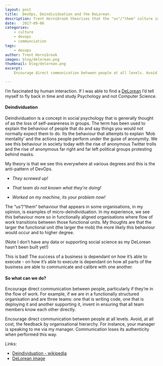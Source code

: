 ```yaml
---
layout: post
title:  DevOps, Deindividuation and the DeLorean.
description: Trent Hornibrook theorises that the "us"/"them" culture in some organisations is a symptom of the social psychology concept 'Deindividuation'.
date:   2017-09-06
categories:
    - culture
    - devops
    - communciation
tags:
    - devops
author: Trent Hornibrook
images: blog/delorean.png
thumbnail: blog/delorean.png
excerpt:
    Encourage direct communication between people at all levels. Avoid, at all cost, the feedback by organisational hierarchy. Communication loses its authenticity when performed this way.

---
```



I’m fascinated by human interaction. If I was able to find a <a href="https://en.wikipedia.org/wiki/DeLorean_time_machine">DeLorean</a> I’d tell myself to fly back in time and study Psychology and not Computer Science.

#### Deindividuation

Deindividuation is a concept in social psychology that is generally thought of as the loss of self-awareness in groups. The term has been used to explain the behaviour of people that do and say things you would not normally expect them to do. Its the behaviour that attempts to explain ‘Mob  mentality’ and the actions people perform under the guise of anonymity. We see this behaviour in society today with the rise of anonymous Twitter trolls and the rise of anonymous far right and far left political groups protesting behind masks.

My theory is that we see this everywhere at various degrees and this is the anti-pattern of DevOps.

- _They screwed up!_

- _That team do not known what they’re doing!_

- _Worked on my machine, its your problem now!_

The “us”/“them” behaviour that appears in some organisations, in my opinion, is examples of micro-deindividuation. In my experience, we see this behaviour more so in functionally aligned organisations where flow of work transitions between those functional units. My thoughts are that the larger the functional unit (the larger the mob) the more likely this behaviour would occur and to higher degree.

(Note I don’t have any data or supporting social science as my DeLorean hasn’t been built yet!)

This is bad! The success of a business is dependant on how it’s able to execute - on how it’s able to execute is dependant on how all parts of the business are able to communicate and calibre with one another.

#### So what can we do?

Encourage direct communication between people, particularly if they’re in the flow of work. For example, if we are in a functionally structured organisation and are three teams: one that is writing code, one that is deploying it and another supporting it, invent in ensuring that all team members know each other directly.

Encourage direct communication between people at all levels. Avoid, at all cost, the feedback by organisational hierarchy. For instance, your manager is speaking to me via my manager. Communication loses its authenticity when performed this way.





Links:  
- <a href="https://en.wikipedia.org/wiki/Deindividuation">Deindividuation - wikipedia</a>
- <a href="https://flic.kr/p/dQLwTQ">DeLorean image</a>
